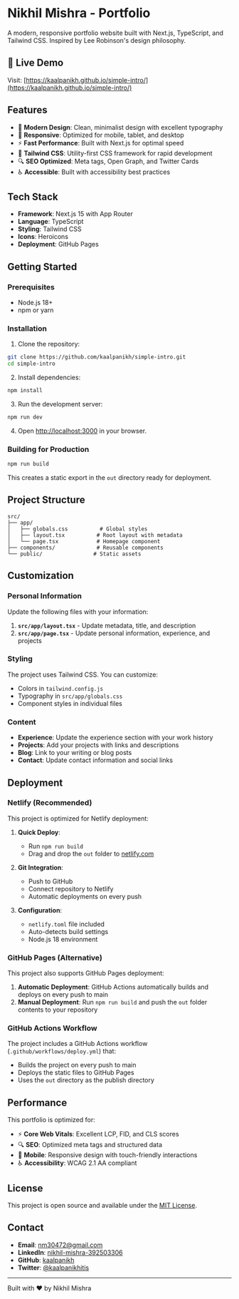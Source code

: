 # Nikhil Mishra - Portfolio

A modern, responsive portfolio website built with Next.js, TypeScript, and Tailwind CSS. Inspired by Lee Robinson's design philosophy.

## 🚀 Live Demo

Visit: [https://kaalpanikh.github.io/simple-intro/](https://kaalpanikh.github.io/simple-intro/)

## Features

- 🚀 **Modern Design**: Clean, minimalist design with excellent typography
- 📱 **Responsive**: Optimized for mobile, tablet, and desktop
- ⚡ **Fast Performance**: Built with Next.js for optimal speed
- 🎨 **Tailwind CSS**: Utility-first CSS framework for rapid development
- 🔍 **SEO Optimized**: Meta tags, Open Graph, and Twitter Cards
- ♿ **Accessible**: Built with accessibility best practices

## Tech Stack

- **Framework**: Next.js 15 with App Router
- **Language**: TypeScript
- **Styling**: Tailwind CSS
- **Icons**: Heroicons
- **Deployment**: GitHub Pages

## Getting Started

### Prerequisites

- Node.js 18+ 
- npm or yarn

### Installation

1. Clone the repository:
```bash
git clone https://github.com/kaalpanikh/simple-intro.git
cd simple-intro
```

2. Install dependencies:
```bash
npm install
```

3. Run the development server:
```bash
npm run dev
```

4. Open [http://localhost:3000](http://localhost:3000) in your browser.

### Building for Production

```bash
npm run build
```

This creates a static export in the `out` directory ready for deployment.

## Project Structure

```
src/
├── app/
│   ├── globals.css          # Global styles
│   ├── layout.tsx          # Root layout with metadata
│   └── page.tsx            # Homepage component
├── components/             # Reusable components
└── public/                # Static assets
```

## Customization

### Personal Information

Update the following files with your information:

1. **`src/app/layout.tsx`** - Update metadata, title, and description
2. **`src/app/page.tsx`** - Update personal information, experience, and projects

### Styling

The project uses Tailwind CSS. You can customize:

- Colors in `tailwind.config.js`
- Typography in `src/app/globals.css`
- Component styles in individual files

### Content

- **Experience**: Update the experience section with your work history
- **Projects**: Add your projects with links and descriptions
- **Blog**: Link to your writing or blog posts
- **Contact**: Update contact information and social links

## Deployment

### Netlify (Recommended)

This project is optimized for Netlify deployment:

1. **Quick Deploy**: 
   - Run `npm run build`
   - Drag and drop the `out` folder to [netlify.com](https://netlify.com)

2. **Git Integration**:
   - Push to GitHub
   - Connect repository to Netlify
   - Automatic deployments on every push

3. **Configuration**: 
   - `netlify.toml` file included
   - Auto-detects build settings
   - Node.js 18 environment

### GitHub Pages (Alternative)

This project also supports GitHub Pages deployment:

1. **Automatic Deployment**: GitHub Actions automatically builds and deploys on every push to main
2. **Manual Deployment**: Run `npm run build` and push the `out` folder contents to your repository

### GitHub Actions Workflow

The project includes a GitHub Actions workflow (`.github/workflows/deploy.yml`) that:
- Builds the project on every push to main
- Deploys the static files to GitHub Pages
- Uses the `out` directory as the publish directory

## Performance

This portfolio is optimized for:

- ⚡ **Core Web Vitals**: Excellent LCP, FID, and CLS scores
- 🔍 **SEO**: Optimized meta tags and structured data
- 📱 **Mobile**: Responsive design with touch-friendly interactions
- ♿ **Accessibility**: WCAG 2.1 AA compliant

## License

This project is open source and available under the [MIT License](LICENSE).

## Contact

- **Email**: nm30472@gmail.com
- **LinkedIn**: [nikhil-mishra-392503306](https://www.linkedin.com/in/nikhil-mishra-392503306)
- **GitHub**: [kaalpanikh](https://github.com/kaalpanikh)
- **Twitter**: [@kaalpanikhitis](https://twitter.com/kaalpanikhitis)

---

Built with ❤️ by Nikhil Mishra